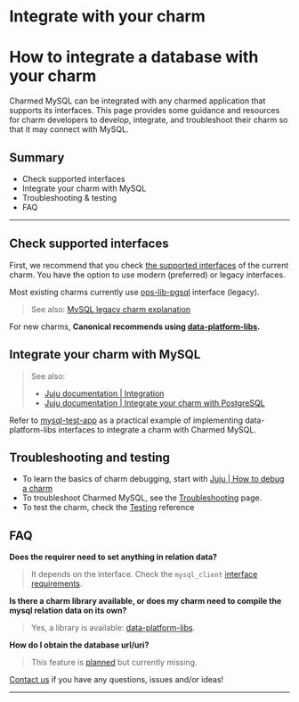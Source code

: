 
# Integrate with your charm

# How to integrate a database with your charm

Charmed MySQL can be integrated with any charmed application that supports its interfaces. This page provides some guidance and resources for charm developers to develop, integrate, and troubleshoot their charm so that it may connect with MySQL.

## Summary
* Check supported interfaces 
* Integrate your charm with MySQL
* Troubleshooting & testing
* FAQ

---

## Check supported interfaces

First, we recommend that you check [the supported interfaces](/explanation/interfaces-and-endpoints) of the current charm. You have the option to use modern (preferred) or legacy interfaces. 

Most existing charms currently use [ops-lib-pgsql](https://github.com/canonical/ops-lib-pgsql) interface (legacy). 
> See also: [MySQL legacy charm explanation](/explanation/legacy-charm)

 For new charms, **Canonical recommends using [data-platform-libs](https://github.com/canonical/data-platform-libs).**

## Integrate your charm with MySQL

> See also: 
> * [Juju documentation | Integration](https://juju.is/docs/juju/integration)
> * [Juju documentation | Integrate your charm with PostgreSQL](https://juju.is/docs/sdk/integrate-your-charm-with-postgresql)

Refer to [mysql-test-app](https://github.com/canonical/mysql-test-app) as a practical example of implementing data-platform-libs interfaces to integrate a charm with Charmed MySQL.

## Troubleshooting and testing
* To learn the basics of charm debugging, start with [Juju | How to debug a charm](https://juju.is/docs/sdk/debug-a-charm)
* To troubleshoot Charmed MySQL, see the [Troubleshooting](/how-to-guides/development/troubleshooting/index) page.
* To test the charm, check the [Testing](/reference/software-testing) reference

## FAQ
**Does the requirer need to set anything in relation data?**
> It depends on the interface. Check the `mysql_client` [interface requirements](https://github.com/canonical/charm-relation-interfaces/blob/main/interfaces/mysql_client/v0/README.md).

**Is there a charm library available, or does my charm need to compile the mysql relation data on its own?**
> Yes, a library is available: [data-platform-libs](https://github.com/canonical/data-platform-libs).

**How do I obtain the database url/uri?**
>This feature is [planned](https://warthogs.atlassian.net/browse/DPE-2278) but currently missing.

[Contact us](/reference/contacts) if you have any questions, issues and/or ideas!

-------------------------


